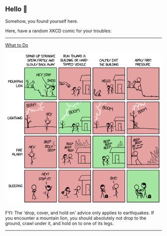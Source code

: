 ## Hello 👀

Somehow, you found yourself here.

Here, have a random XKCD comic for your troubles:

-----------------------------------

[What to Do](https://xkcd.com/2813)

![What to Do](./random_comic.png)

FYI: The 'drop, cover, and hold on' advice only applies to earthquakes. If you encounter a mountain lion, you should absolutely not drop to the ground, crawl under it, and hold on to one of its legs.

-----------------------------------